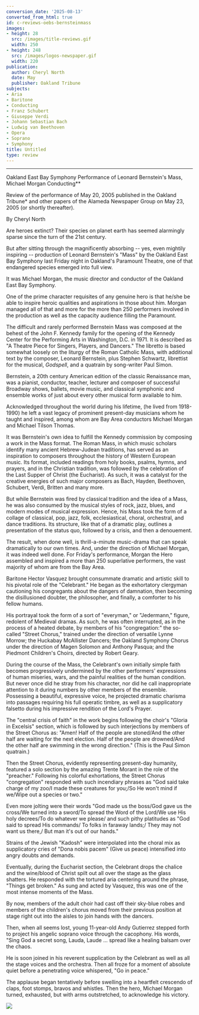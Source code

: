 ```yaml
---
conversion_date: '2025-08-13'
converted_from_html: true
id: c-reviews-oebs-bernsteinmass
images:
- height: 28
  src: /images/title-reviews.gif
  width: 250
- height: 248
  src: /images/logos-newspaper.gif
  width: 220
publication:
  author: Cheryl North
  date: May
  publisher: Oakland Tribune
subjects:
- Aria
- Baritone
- Conducting
- Franz Schubert
- Giuseppe Verdi
- Johann Sebastian Bach
- Ludwig van Beethoven
- Opera
- Soprano
- Symphony
title: Untitled
type: review
---
```


***

Oakland East Bay Symphony Performance of Leonard Bernstein's Mass, Michael Morgan Conducting**

Review of the performance of May 20, 2005 published in the Oakland Tribune* and other papers of the Alameda Newspaper Group on May 23, 2005 (or shortly thereafter).

By Cheryl North

Are heroes extinct? Their species on planet earth has seemed alarmingly sparse since the turn of the 21st century.

But after sitting through the magnificently absorbing -- yes, even mightily inspiring -- production of Leonard Bernstein's "Mass" by the Oakland East Bay Symphony last Friday night in Oakland's Paramount Theatre, one of that endangered species emerged into full view.

It was Michael Morgan, the music director and conductor of the Oakland East Bay Symphony.

One of the prime character requisites of any genuine hero is that he/she be able to inspire heroic qualities and aspirations in those about him. Morgan managed all of that and more for the more than 250 performers involved in the production as well as the capacity audience filling the Paramount.

The difficult and rarely performed Bernstein Mass was composed at the behest of the John F. Kennedy family for the opening of the Kennedy Center for the Performing Arts in Washington, D.C. in 1971. It is described as "A Theatre Piece for Singers, Players, and Dancers." The libretto is based somewhat loosely on the liturgy of the Roman Catholic Mass, with additional text by the composer, Leonard Bernstein, plus Stephen Schwartz, librettist for the musical, *Godspell*, and a quatrain by song-writer Paul Simon.

Bernstein, a 20th century American edition of the classic Renaissance man, was a pianist, conductor, teacher, lecturer and composer of successful Broadway shows, ballets, movie music, and classical symphonic and ensemble works of just about every other musical form available to him.

Acknowledged throughout the world during his lifetime, (he lived from 1918-1990) he left a vast legacy of prominent present-day musicians whom he taught and inspired, among whom are Bay Area conductors Michael Morgan and Michael Tilson Thomas.

It was Bernstein's own idea to fulfill the Kennedy commission by composing a work in the Mass format. The Roman Mass, in which music scholars identify many ancient Hebrew-Judean traditions, has served as an inspiration to composers throughout the history of Western European music. Its format, included readings from holy books, psalms, hymns, and prayers, and in the Christian tradition, was followed by the celebration of the Last Supper of Christ (the Eucharist). As such, it was a catalyst for the creative energies of such major composers as Bach, Hayden, Beethoven, Schubert, Verdi, Britten and many more.

But while Bernstein was fired by classical tradition and the idea of a Mass, he was also consumed by the musical styles of rock, jazz, blues, and modern modes of musical expression. Hence, his Mass took the form of a collage of classical, pop, jazz, folk, ecclesiastical, choral, orchestral, and dance traditions. Its structure, like that of a dramatic play, outlines a presentation of the status quo, followed by a crisis, and then a denouement.

The result, when done well, is thrill-a-minute music-drama that can speak dramatically to our own times. And, under the direction of Michael Morgan, it was indeed well done. For Friday's performance, Morgan the Hero assembled and inspired a more than 250 superlative performers, the vast majority of whom are from the Bay Area.

Baritone Hector Vasquez brought consummate dramatic and artistic skill to his pivotal role of the "Celebrant." He began as the exhortatory clergyman cautioning his congregants about the dangers of damnation, then becoming the disillusioned doubter, the philosopher, and finally, a comforter to his fellow humans.

His portrayal took the form of a sort of "everyman," or "Jedermann," figure, redolent of Medieval dramas. As such, he was often interrupted, as in the process of a heated debate, by members of his "congregation:" the so-called "Street Chorus," trained under the direction of versatile Lynne Morrow; the Huckabay McAllister Dancers; the Oakland Symphony Chorus under the direction of Magen Solomon and Anthony Pasqua; and the Piedmont Children's Choirs, directed by Robert Geary.

During the course of the Mass, the Celebrant's own initially simple faith becomes progressively undermined by the other performers' expressions of human miseries, wars, and the painful realities of the human condition. But never once did he stray from his character, nor did he call inappropriate attention to it during numbers by other members of the ensemble. Possessing a beautiful, expressive voice, he projected dramatic charisma into passages requiring his full operatic timbre, as well as a supplicatory falsetto during his impressive rendition of the Lord's Prayer.

The "central crisis of faith" in the work begins following the choir's "Gloria in Excelsis" section, which is followed by such interjections by members of the Street Chorus as: "Amen! Half of the people are stoned/And the other half are waiting for the next election. Half of the people are drowned/And the other half are swimming in the wrong direction." (This is the Paul Simon quatrain.)

Then the Street Chorus, evidently representing present-day humanity, featured a solo section by the amazing Trente Morant in the role of the "preacher." Following his colorful exhortations, the Street Chorus "congregation" responded with such incendiary phrases as "God said take charge of my zoo/I made these creatures for you;/So He won't mind if we/Wipe out a species or two."

Even more jolting were their words "God made us the boss/God gave us the cross/We turned into a sword/To spread the Word of the Lord/We use His holy decrees/To do whatever we please/ and such pithy platitudes as "God said to spread His commands/ To folks in faraway lands;/ They may not want us there,/ But man it's out of our hands."

Strains of the Jewish "Kadosh" were interpolated into the choral mix as supplicatory cries of "Dona nobis pacem" (Give us peace) intensified into angry doubts and demands.

Eventually, during the Eucharist section, the Celebrant drops the chalice and the wine/blood of Christ spilt out all over the stage as the glass shatters. He responded with the tortured aria centering around the phrase, "Things get broken." As sung and acted by Vasquez, this was one of the most intense moments of the Mass.

By now, members of the adult choir had cast off their sky-blue robes and members of the children's chorus moved from their previous position at stage right out into the aisles to join hands with the dancers.

Then, when all seems lost, young 11-year-old Andy Gutierrez stepped forth to project his angelic soprano voice through the cacophony. His words, "Sing God a secret song, Lauda, Laude ... spread like a healing balsam over the chaos.

He is soon joined in his reverent supplication by the Celebrant as well as all the stage voices and the orchestra. Then all froze for a moment of absolute quiet before a penetrating voice whispered, "Go in peace."

The applause began tentatively before swelling into a heartfelt crescendo of claps, foot stomps, bravos and whistles. Then the hero, Michael Morgan turned, exhausted, but with arms outstretched, to acknowledge his victory.

![](/images/logos-newspaper.gif)

